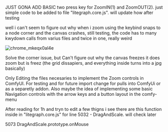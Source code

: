 JUST GONA ADD BASIC two press key for ZoomIN(1) and ZoomOUT(2). just simple code to be added to file "litegraph.core.js". 
will update how after testing

well i can't seem to figure out why when i zoom using the keybind snaps to a node corner and the canvas crashes, still testing, the code has to many kwydown calls from varius files and twice in one, really weird

![chrome_mkeqx0al4e](https://github.com/jamsdrak/ComfyUI-ZoomControls/assets/135140984/b40e7560-6d57-49d0-99dc-559c988c12f2)

Solve the corner issue, but Can't figure out why the canvas freezes it does zoom but is freez (the grid dissapiers, and everything inside turns into a jpg basically)




Only Editing the files necesaries to implement the Zoom controls in ComfyUI. For testing and for future import change for pulls into ComfyUi or as a separetly addon. Also maybe the idea of implementing some basic Navigation controls with the arrow keys and a button layout in the comfy-menu




After reading for 1h  and tryn to edit a few thigns i see there are this function inside in "litegraph.core.js"  for line 5032 - DragAndScale. will check later


5073 DragAndScale.prototype.onMouse 


